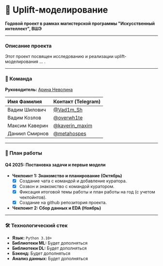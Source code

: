 # 🚀 Uplift-моделирование

**Годовой проект в рамках магистерской программы "Искусственный интеллект", ВШЭ**

---

### Описание проекта

Этот проект посвящен исследованию и реализации uplift-моделирования ... .

---

### 👥 Команда

**Руководитель:** [Арина Неволина](https://t.me/nevolinaa)

| Имя Фамилия | Контакт (Telegram) |
| :--- | :--- |
| Вадим Шилович | [@Vad1m_Sh](https://t.me/Vad1m_Sh) |
| Вадим Козлов | [@overwh1te](https://t.me/overwh1te) |
| Максим Каверин | [@kaverin_maxim](https://t.me/kaverin_maxim) |
| Даниил Смирнов | [@metahospes](https://t.me/metahospes) |

---

### 📅 План работы

#### Q4 2025: Постановка задачи и первые модели

*   **Чекпоинт 1: Знакомство и планирование (Октябрь)**
    *   [x] Создание чата с командой и добавление куратора.
    *   [x] Созвон и знакомство с командой куратором.
    *   [x] Фиксация итоговой темы работы и план работы на год (с учетом чекпойнтов).
    *   [x] Создание на github репозитория проекта.
*   **Чекпоинт 2: Сбор данных и EDA (Ноябрь)**

---

### 🛠 Технологический стек

*   **Язык:** `Python 3.10+`
*   **Библиотеки ML:** Будет дополняться
*   **Библиотеки DL:** Будет дополняться
*   **Бэкенд:** Будет дополняться
*   **Анализ данных:** Будет дополняться
